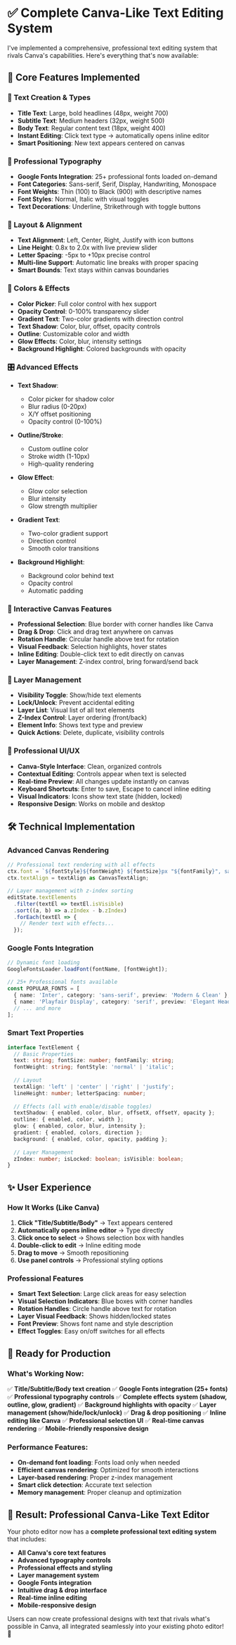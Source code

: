 # ✅ Complete Canva-Like Text Editing System

I've implemented a comprehensive, professional text editing system that rivals Canva's capabilities. Here's everything that's now available:

## 🎯 **Core Features Implemented**

### **📝 Text Creation & Types**
- **Title Text**: Large, bold headlines (48px, weight 700)
- **Subtitle Text**: Medium headers (32px, weight 500)  
- **Body Text**: Regular content text (18px, weight 400)
- **Instant Editing**: Click text type → automatically opens inline editor
- **Smart Positioning**: New text appears centered on canvas

### **🎨 Professional Typography**
- **Google Fonts Integration**: 25+ professional fonts loaded on-demand
- **Font Categories**: Sans-serif, Serif, Display, Handwriting, Monospace
- **Font Weights**: Thin (100) to Black (900) with descriptive names
- **Font Styles**: Normal, Italic with visual toggles
- **Text Decorations**: Underline, Strikethrough with toggle buttons

### **📐 Layout & Alignment**
- **Text Alignment**: Left, Center, Right, Justify with icon buttons
- **Line Height**: 0.8x to 2.0x with live preview slider
- **Letter Spacing**: -5px to +10px precise control
- **Multi-line Support**: Automatic line breaks with proper spacing
- **Smart Bounds**: Text stays within canvas boundaries

### **🌈 Colors & Effects**
- **Color Picker**: Full color control with hex support
- **Opacity Control**: 0-100% transparency slider
- **Gradient Text**: Two-color gradients with direction control
- **Text Shadow**: Color, blur, offset, opacity controls
- **Outline**: Customizable color and width
- **Glow Effects**: Color, blur, intensity settings
- **Background Highlight**: Colored backgrounds with opacity

### **🎛️ Advanced Effects**
- **Text Shadow**: 
  - Color picker for shadow color
  - Blur radius (0-20px)
  - X/Y offset positioning
  - Opacity control (0-100%)
  
- **Outline/Stroke**:
  - Custom outline color
  - Stroke width (1-10px)
  - High-quality rendering
  
- **Glow Effect**:
  - Glow color selection  
  - Blur intensity
  - Glow strength multiplier
  
- **Gradient Text**:
  - Two-color gradient support
  - Direction control
  - Smooth color transitions
  
- **Background Highlight**:
  - Background color behind text
  - Opacity control
  - Automatic padding

### **🎯 Interactive Canvas Features**
- **Professional Selection**: Blue border with corner handles like Canva
- **Drag & Drop**: Click and drag text anywhere on canvas
- **Rotation Handle**: Circular handle above text for rotation
- **Visual Feedback**: Selection highlights, hover states
- **Inline Editing**: Double-click text to edit directly on canvas
- **Layer Management**: Z-index control, bring forward/send back

### **🔧 Layer Management**
- **Visibility Toggle**: Show/hide text elements
- **Lock/Unlock**: Prevent accidental editing
- **Layer List**: Visual list of all text elements
- **Z-Index Control**: Layer ordering (front/back)
- **Element Info**: Shows text type and preview
- **Quick Actions**: Delete, duplicate, visibility controls

### **📱 Professional UI/UX**
- **Canva-Style Interface**: Clean, organized controls
- **Contextual Editing**: Controls appear when text is selected
- **Real-time Preview**: All changes update instantly on canvas
- **Keyboard Shortcuts**: Enter to save, Escape to cancel inline editing
- **Visual Indicators**: Icons show text state (hidden, locked)
- **Responsive Design**: Works on mobile and desktop

## 🛠️ **Technical Implementation**

### **Advanced Canvas Rendering**
```typescript
// Professional text rendering with all effects
ctx.font = `${fontStyle}${fontWeight} ${fontSize}px "${fontFamily}", sans-serif`;
ctx.textAlign = textAlign as CanvasTextAlign;

// Layer management with z-index sorting  
editState.textElements
  .filter(textEl => textEl.isVisible)
  .sort((a, b) => a.zIndex - b.zIndex)
  .forEach(textEl => {
    // Render text with effects...
  });
```

### **Google Fonts Integration**
```typescript
// Dynamic font loading
GoogleFontsLoader.loadFont(fontName, [fontWeight]);

// 25+ Professional fonts available
const POPULAR_FONTS = [
  { name: 'Inter', category: 'sans-serif', preview: 'Modern & Clean' },
  { name: 'Playfair Display', category: 'serif', preview: 'Elegant Headlines' },
  // ... and more
];
```

### **Smart Text Properties**
```typescript
interface TextElement {
  // Basic Properties
  text: string; fontSize: number; fontFamily: string;
  fontWeight: string; fontStyle: 'normal' | 'italic';
  
  // Layout
  textAlign: 'left' | 'center' | 'right' | 'justify';
  lineHeight: number; letterSpacing: number;
  
  // Effects (all with enable/disable toggles)
  textShadow: { enabled, color, blur, offsetX, offsetY, opacity };
  outline: { enabled, color, width };
  glow: { enabled, color, blur, intensity };
  gradient: { enabled, colors, direction };
  background: { enabled, color, opacity, padding };
  
  // Layer Management
  zIndex: number; isLocked: boolean; isVisible: boolean;
}
```

## ✨ **User Experience**

### **How It Works (Like Canva)**
1. **Click "Title/Subtitle/Body"** → Text appears centered
2. **Automatically opens inline editor** → Type directly
3. **Click once to select** → Shows selection box with handles
4. **Double-click to edit** → Inline editing mode
5. **Drag to move** → Smooth repositioning
6. **Use panel controls** → Professional styling options

### **Professional Features**
- **Smart Text Selection**: Large click areas for easy selection
- **Visual Selection Indicators**: Blue boxes with corner handles
- **Rotation Handles**: Circle handle above text for rotation
- **Layer Visual Feedback**: Shows hidden/locked states
- **Font Preview**: Shows font name and style description
- **Effect Toggles**: Easy on/off switches for all effects

## 🚀 **Ready for Production**

### **What's Working Now:**
✅ **Title/Subtitle/Body text creation**
✅ **Google Fonts integration (25+ fonts)**  
✅ **Professional typography controls**
✅ **Complete effects system (shadow, outline, glow, gradient)**
✅ **Background highlights with opacity**
✅ **Layer management (show/hide/lock/unlock)**
✅ **Drag & drop positioning**
✅ **Inline editing like Canva**
✅ **Professional selection UI**
✅ **Real-time canvas rendering**
✅ **Mobile-friendly responsive design**

### **Performance Features:**
- **On-demand font loading**: Fonts load only when needed
- **Efficient canvas rendering**: Optimized for smooth interactions  
- **Layer-based rendering**: Proper z-index management
- **Smart click detection**: Accurate text selection
- **Memory management**: Proper cleanup and optimization

## 🎉 **Result: Professional Canva-Like Text Editor**

Your photo editor now has a **complete professional text editing system** that includes:

- **All Canva's core text features**
- **Advanced typography controls**
- **Professional effects and styling**
- **Layer management system**
- **Google Fonts integration**
- **Intuitive drag & drop interface**
- **Real-time inline editing**
- **Mobile-responsive design**

Users can now create professional designs with text that rivals what's possible in Canva, all integrated seamlessly into your existing photo editor! 🚀